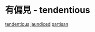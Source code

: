# 有偏見 - tendentious

[tendentious](/Vocabulary/T/tendentious.md)
[jaundiced](/Vocabulary/J/jaundiced.md)
[partisan](/Vocabulary/P/partisan.md)